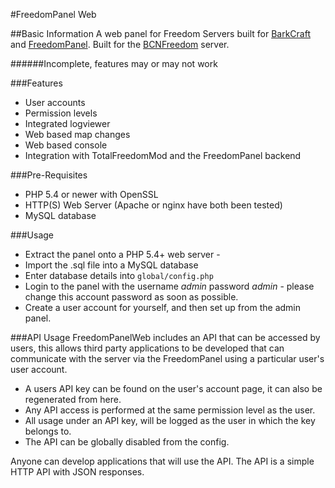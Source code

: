 #FreedomPanel Web

##Basic Information
A web panel for Freedom Servers built for [BarkCraft](https://github.com/BarkCraftMod2d) and [FreedomPanel](https://github.com/superstuffz/FreedomPanel). Built for the [BCNFreedom](http://www.bcnfreedom.github.io) server.


######Incomplete, features may or may not work

###Features

* User accounts
* Permission levels
* Integrated logviewer
* Web based map changes
* Web based console
* Integration with TotalFreedomMod and the FreedomPanel backend

###Pre-Requisites
- PHP 5.4 or newer with OpenSSL
- HTTP(S) Web Server (Apache or nginx have both been tested)
- MySQL database

###Usage
- Extract the panel onto a PHP 5.4+ web server -
- Import the .sql file into a MySQL database
- Enter database details into `global/config.php`
- Login to the panel with the username _admin_ password _admin_ - please change this account password as soon as possible.
- Create a user account for yourself, and then set up from the admin panel.


###API Usage
FreedomPanelWeb includes an API that can be accessed by users, this allows third party applications to be developed that can
communicate with the server via the FreedomPanel using a particular user's user account.

- A users API key can be found on the user's account page, it can also be regenerated from here.
- Any API access is performed at the same permission level as the user.
- All usage under an API key, will be logged as the user in which the key belongs to.
- The API can be globally disabled from the config.

Anyone can develop applications that will use the API. The API is a simple HTTP API with JSON responses.
